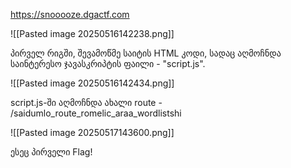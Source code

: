 https://snooooze.dgactf.com

![[Pasted image 20250516142238.png]]

პირველ რიგში, შევამოწმე საიტის HTML კოდი, სადაც აღმოჩნდა საინტერესო ჯავასკრიპტის ფაილი - "script.js".

![[Pasted image 20250516142434.png]]

script.js-ში აღმოჩნდა ახალი route - /saidumlo_route_romelic_araa_wordlistshi 

![[Pasted image 20250517143600.png]]

ესეც პირველი Flag!


